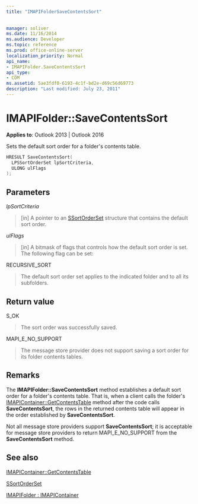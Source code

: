```yaml
---
title: "IMAPIFolderSaveContentsSort"
 
 
manager: soliver
ms.date: 11/16/2014
ms.audience: Developer
ms.topic: reference
ms.prod: office-online-server
localization_priority: Normal
api_name:
- IMAPIFolder.SaveContentsSort
api_type:
- COM
ms.assetid: 5ae3fdf0-6193-4c1f-bd2e-d69c56d69773
description: "Last modified: July 23, 2011"
---
```


# IMAPIFolder::SaveContentsSort

  
  
**Applies to**: Outlook 2013 | Outlook 2016 
  
Sets the default sort order for a folder's contents table.
  
```cpp
HRESULT SaveContentsSort(
  LPSSortOrderSet lpSortCriteria,
  ULONG ulFlags
);
```

## Parameters

 _lpSortCriteria_
  
> [in] A pointer to an [SSortOrderSet](ssortorderset.md) structure that contains the default sort order. 
    
 _ulFlags_
  
> [in] A bitmask of flags that controls how the default sort order is set. The following flag can be set:
    
RECURSIVE_SORT 
  
> The default sort order set applies to the indicated folder and to all its subfolders.
    
## Return value

S_OK 
  
> The sort order was successfully saved.
    
MAPI_E_NO_SUPPORT 
  
> The message store provider does not support saving a sort order for its folder contents tables.
    
## Remarks

The **IMAPIFolder::SaveContentsSort** method establishes a default sort order for a folder's contents table. That is, when a client calls the folder's [IMAPIContainer::GetContentsTable](imapicontainer-getcontentstable.md) method after the code calls **SaveContentsSort**, the rows in the returned contents table will appear in the order established by **SaveContentsSort**.
  
Not all message store providers support **SaveContentsSort**; it is acceptable for message store providers to return MAPI_E_NO_SUPPORT from the **SaveContentsSort** method. 
  
## See also



[IMAPIContainer::GetContentsTable](imapicontainer-getcontentstable.md)
  
[SSortOrderSet](ssortorderset.md)
  
[IMAPIFolder : IMAPIContainer](imapifolderimapicontainer.md)

